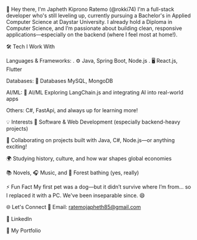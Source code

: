 👋 Hey there, I'm Japheth Kiprono Ratemo (@rokki74)
I'm a full-stack developer who's still leveling up, currently pursuing a Bachelor's in Applied Computer Science at Daystar University. I already hold a Diploma in Computer Science, and I’m passionate about building clean, responsive applications—especially on the backend (where I feel most at home!).

🛠️ Tech I Work With

Languages & Frameworks: . ⚙️ Java, Spring Boot, Node.js
                        . 🖥️ React.js, Flutter

Databases: 💾 Databases MySQL, MongoDB

AI/ML: 🤖 AI/ML Exploring LangChain.js and integrating AI into real-world apps

Others: C#, FastApi, and always up for learning more!

💡 Interests
👀 Software & Web Development (especially backend-heavy projects)

💞️ Collaborating on projects built with Java, C#, Node.js—or anything exciting!

🌍 Studying history, culture, and how war shapes global economies

📚 Novels, 🎧 Music, and 🌲 Forest bathing (yes, really)

⚡ Fun Fact
My first pet was a dog—but it didn’t survive where I’m from... so I replaced it with a PC. We've been inseparable since. 😄

🌐 Let's Connect
   📧 Email: ratemojapheth85@gmail.com

   🔗 LinkedIn

   💼 My Portfolio

<!---
rokki74/rokki74 is a ✨ special ✨ repository because its `README.md` (this file) appears on your GitHub profile.
You can click the Preview link to take a look at your changes.
--->
